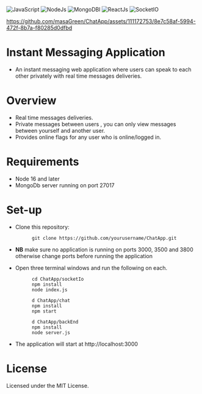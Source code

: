 ![JavaScript](https://img.shields.io/badge/JavaScript-ffd60a?style=for-the-badge&logo=JavaScript&logoColor=white)
![NodeJs](https://img.shields.io/badge/NodeJs-008000?style=for-the-badge&logo=Node.Js&logoColor=white)
![MongoDBl](https://img.shields.io/badge/MongoDB-38B000?style=for-the-badge&logo=MongoDb&logoColor=white)
![ReactJs](https://img.shields.io/badge/rEACTjs-0fa3b1?style=for-the-badge&logo=React&logoColor=white)
![SocketIO](https://img.shields.io/badge/SocketIO-353535?style=for-the-badge&logo=Socket.IO&logoColor=white)

https://github.com/masaGreen/ChatApp/assets/111172753/8e7c58af-5994-472f-8b7a-f80285d0dfbd

# Instant Messaging Application
- An instant messaging web application where users can speak to each other privately with real time messages deliveries.
 
# Overview

- Real time messages deliveries.
- Private messages between users , you can only view messages between yourself and another user.
- Provides online flags for any user who is online/logged in.

# Requirements

- Node 16 and later
- MongoDb server running on port 27017

# Set-up

- Clone this repository:
 
         

            git clone https://github.com/yourusername/ChatApp.git


- **NB** make sure no application is running on ports 3000, 3500 and 3800 otherwise change ports before running the application
- Open three terminal windows and run the following on each.           

            cd ChatApp/socketIo
            npm install
            node index.js

            d ChatApp/chat
            npm install
            npm start

            d ChatApp/backEnd
            npm install
            node server.js
            
- The application will start at http://localhost:3000
  

# License
 Licensed under the MIT License.
